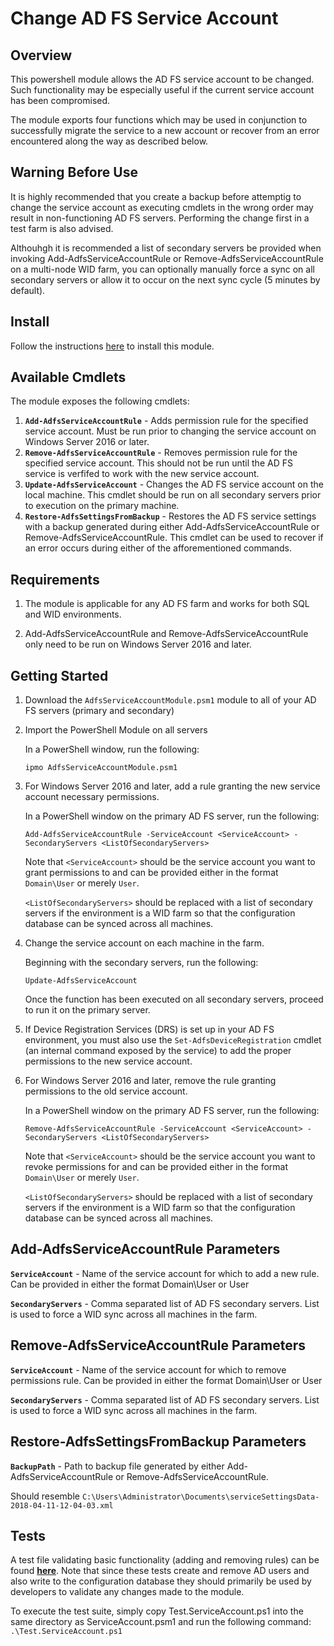 # Change AD FS Service Account

## Overview

This powershell module allows the AD FS service account to be changed. Such functionality may be especially useful if the current service account has been compromised.

The module exports four functions which may be used in conjunction to successfully migrate the service to a new account or recover from an error encountered along the way as described below.

## Warning Before Use

It is highly recommended that you create a backup before attemptig to change the service account as executing cmdlets in the wrong order may result in non-functioning AD FS servers. Performing the change first in a test farm is also advised.

Althouhgh it is recommended a list of secondary servers be provided when invoking Add-AdfsServiceAccountRule or Remove-AdfsServiceAccountRule on a multi-node WID farm, you can optionally manually force a sync on all secondary servers or allow it to occur on the next sync cycle (5 minutes by default).

## Install

Follow the instructions [here](https://github.com/Microsoft/adfsToolbox#getting-started) to install this module.

## Available Cmdlets

The module exposes the following cmdlets:
1. __```Add-AdfsServiceAccountRule```__ - Adds permission rule for the specified service account. Must be run prior to changing the service account on Windows Server 2016 or later.
2. __```Remove-AdfsServiceAccountRule```__ - Removes permission rule for the specified service account. This should not be run until the AD FS service is verfifed to work with the new service account.
3. __```Update-AdfsServiceAccount```__ - Changes the AD FS service account on the local machine. This cmdlet should be run on all secondary servers prior to execution on the primary machine.
4. __```Restore-AdfsSettingsFromBackup```__ - Restores the AD FS service settings with a backup generated during either Add-AdfsServiceAccountRule or Remove-AdfsServiceAccountRule. This cmdlet can be used to recover if an error occurs during either of the afforementioned commands.
## Requirements

1. The module is applicable for any AD FS farm and works for both SQL and WID environments.

2. Add-AdfsServiceAccountRule and Remove-AdfsServiceAccountRule only need to be run on Windows Server 2016 and later.


## Getting Started

1. Download the `AdfsServiceAccountModule.psm1` module to all of your AD FS servers (primary and secondary)

2. Import the PowerShell Module on all servers

    In a PowerShell window, run the following:

    ```ipmo AdfsServiceAccountModule.psm1```

3. For Windows Server 2016 and later, add a rule granting the new service account necessary permissions.

	In a PowerShell window on the primary AD FS server, run the following:

    ```Add-AdfsServiceAccountRule -ServiceAccount <ServiceAccount> -SecondaryServers <ListOfSecondaryServers>```

	Note that ```<ServiceAccount>``` should be the service account you want to grant permissions to and can be provided either in the format ```Domain\User``` or merely ```User```.

	```<ListOfSecondaryServers>``` should be replaced with a list of secondary servers if the environment is a WID farm so that the configuration database can be synced across all machines.

4. Change the service account on each machine in the farm.

	Beginning with the secondary servers, run the following:

	```Update-AdfsServiceAccount```

	Once the function has been executed on all secondary servers, proceed to run it on the primary server.

5. If Device Registration Services (DRS) is set up in your AD FS environment, you must also use the ```Set-AdfsDeviceRegistration``` cmdlet (an internal command exposed by the service) to add the proper permissions to the new service account.


6. For Windows Server 2016 and later, remove the rule granting permissions to the old service account.

	In a PowerShell window on the primary AD FS server, run the following:

    ```Remove-AdfsServiceAccountRule -ServiceAccount <ServiceAccount> -SecondaryServers <ListOfSecondaryServers>```

	Note that ```<ServiceAccount>``` should be the service account you want to revoke permissions for and can be provided either in the format ```Domain\User``` or merely ```User```.

	```<ListOfSecondaryServers>``` should be replaced with a list of secondary servers if the environment is a WID farm so that the configuration database can be synced across all machines.




## Add-AdfsServiceAccountRule Parameters

__`ServiceAccount`__ - Name of the service account for which to add a new rule. Can be provided in either the format Domain\User or User

__`SecondaryServers`__ - Comma separated list of AD FS secondary servers. List is used to force a WID sync across all machines in the farm.

## Remove-AdfsServiceAccountRule Parameters

__`ServiceAccount`__ - Name of the service account for which to remove permissions rule. Can be provided in either the format Domain\User or User

__`SecondaryServers`__ - Comma separated list of AD FS secondary servers. List is used to force a WID sync across all machines in the farm.

## Restore-AdfsSettingsFromBackup Parameters

__`BackupPath`__ - Path to backup file generated by either Add-AdfsServiceAccountRule or Remove-AdfsServiceAccountRule.

Should resemble ```C:\Users\Administrator\Documents\serviceSettingsData-2018-04-11-12-04-03.xml```

## Tests
A test file validating basic functionality (adding and removing rules) can be found __[here](Tests)__. Note that since these tests create and remove AD users and also write to the configuration database they should primarily be used by developers to validate any changes made to the module.

To execute the test suite, simply copy Test.ServiceAccount.ps1 into the same directory as ServiceAccount.psm1 and run the following command: ```.\Test.ServiceAccount.ps1```


